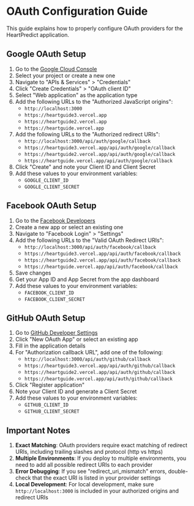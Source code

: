 # OAuth Configuration Guide

This guide explains how to properly configure OAuth providers for the HeartPredict application.

## Google OAuth Setup

1. Go to the [Google Cloud Console](https://console.cloud.google.com/)
2. Select your project or create a new one
3. Navigate to "APIs & Services" > "Credentials"
4. Click "Create Credentials" > "OAuth client ID"
5. Select "Web application" as the application type
6. Add the following URLs to the "Authorized JavaScript origins":
   - `http://localhost:3000`
   - `https://heartguide3.vercel.app`
   - `https://heartguide2.vercel.app`
   - `https://heartguide.vercel.app`
7. Add the following URLs to the "Authorized redirect URIs":
   - `http://localhost:3000/api/auth/google/callback`
   - `https://heartguide3.vercel.app/api/auth/google/callback`
   - `https://heartguide2.vercel.app/api/auth/google/callback`
   - `https://heartguide.vercel.app/api/auth/google/callback`
8. Click "Create" and note your Client ID and Client Secret
9. Add these values to your environment variables:
   - `GOOGLE_CLIENT_ID`
   - `GOOGLE_CLIENT_SECRET`

## Facebook OAuth Setup

1. Go to the [Facebook Developers](https://developers.facebook.com/)
2. Create a new app or select an existing one
3. Navigate to "Facebook Login" > "Settings"
4. Add the following URLs to the "Valid OAuth Redirect URIs":
   - `http://localhost:3000/api/auth/facebook/callback`
   - `https://heartguide3.vercel.app/api/auth/facebook/callback`
   - `https://heartguide2.vercel.app/api/auth/facebook/callback`
   - `https://heartguide.vercel.app/api/auth/facebook/callback`
5. Save changes
6. Get your App ID and App Secret from the app dashboard
7. Add these values to your environment variables:
   - `FACEBOOK_CLIENT_ID`
   - `FACEBOOK_CLIENT_SECRET`

## GitHub OAuth Setup

1. Go to [GitHub Developer Settings](https://github.com/settings/developers)
2. Click "New OAuth App" or select an existing app
3. Fill in the application details
4. For "Authorization callback URL", add one of the following:
   - `http://localhost:3000/api/auth/github/callback`
   - `https://heartguide3.vercel.app/api/auth/github/callback`
   - `https://heartguide2.vercel.app/api/auth/github/callback`
   - `https://heartguide.vercel.app/api/auth/github/callback`
5. Click "Register application"
6. Note your Client ID and generate a Client Secret
7. Add these values to your environment variables:
   - `GITHUB_CLIENT_ID`
   - `GITHUB_CLIENT_SECRET`

## Important Notes

1. **Exact Matching**: OAuth providers require exact matching of redirect URIs, including trailing slashes and protocol (http vs https)
2. **Multiple Environments**: If you deploy to multiple environments, you need to add all possible redirect URIs to each provider
3. **Error Debugging**: If you see "redirect_uri_mismatch" errors, double-check that the exact URI is listed in your provider settings
4. **Local Development**: For local development, make sure `http://localhost:3000` is included in your authorized origins and redirect URIs
